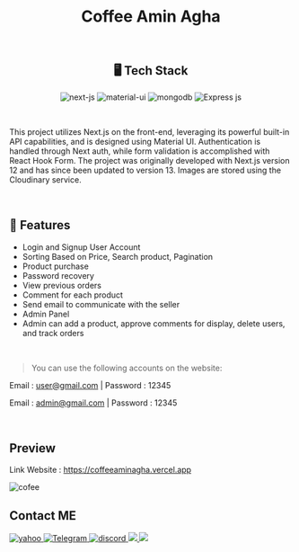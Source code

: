 <h1 align="center">Coffee Amin Agha</h1>
<br/>
<h2 align="center">🖥️ Tech Stack</h2>

<p align="center">
  <img src="https://img.shields.io/badge/Next.Js-3bc7bd?logo=next.js&style=for-the-badge&logoColor=black" alt="next-js" />
  <img alt="material-ui" src="https://img.shields.io/badge/MUI-%230081CB.svg?style=for-the-badge&logo=mui&logoColor=white"/>
  <img src="https://img.shields.io/badge/MongoDB-4EA94B?style=for-the-badge&logo=mongodb&logoColor=white" alt="mongodb" />
  <img alt="Express js" src="https://img.shields.io/badge/express.js-%23404d59.svg?style=for-the-badge&logo=express&logoColor=%2361DAFB"/>
</p>

<br/>

This project utilizes Next.js on the front-end, leveraging its powerful built-in API capabilities, and is designed using Material UI. Authentication is handled through Next auth, while form validation is accomplished with React Hook Form. The project was originally developed with Next.js version 12 and has since been updated to version 13. Images are stored using the Cloudinary service.

<br/>

## 🚀 Features
- Login and Signup User Account
- Sorting Based on Price, Search product, Pagination
- Product purchase
- Password recovery
- View previous orders
- Comment for each product
- Send email to communicate with the seller
- Admin Panel
- Admin can add a product, approve comments for display, delete users, and track orders

<br />

>You can use the following accounts on the website:

Email : user@gmail.com
| Password : 12345

Email : admin@gmail.com
| Password : 12345

<br/>

## Preview

Link Website : https://coffeeaminagha.vercel.app

![cofee](https://user-images.githubusercontent.com/96679661/230099666-919603d6-6f78-48ba-915d-46b69a89342e.png)

## Contact ME

<a href="mailto:aminbabaei_dev@yahoo.com">
    <img alt="yahoo" src="https://img.shields.io/badge/Yahoo!-6001D2?style=for-the-badge&logo=Yahoo!&logoColor=white)" />
</a>
<a href="https://www.linkedin.com/in/amin-babaei">
    <img alt="Telegram" src="https://img.shields.io/badge/linkedin-%230077B5.svg?style=for-the-badge&logo=linkedin&logoColor=white" />
</a>
<a href="https://discordapp.com/users/294545480799485952">
    <img alt="discord" src="https://img.shields.io/badge/Discord-%235865F2.svg?style=for-the-badge&logo=discord&logoColor=white" />
</a>
<a href="https://wa.me/989935679611">
    <img src="https://img.shields.io/badge/WhatsApp-25D366?style=for-the-badge&logo=whatsapp&logoColor=white"/>
</a>
<a href="https://telegram.me/am_front">
    <img src="https://img.shields.io/badge/Telegram-2CA5E0?style=for-the-badge&logo=telegram&logoColor=white"/>
</a>

